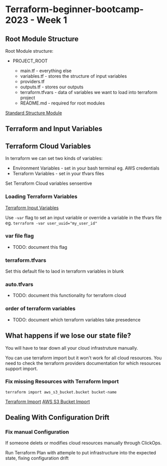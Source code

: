# Terraform-beginner-bootcamp-2023 - Week 1

## Root Module Structure

Root Module structure:

- PROJECT_ROOT
  
  - main.tf - everything else
  - variables.tf - stores the structure of input variables
  - providers.tf
  - outputs.tf - stores our outputs
  - terraform.tfvars - data of variables we want to load into terraform project
  - README.md - required for root modules

[Standard Structure Module](https://developer.hashicorp.com/terraform/language/modules/develop/structure)

## Terraform and Input Variables


## Terraform Cloud Variables

In terraform we can set two kinds of variables:
  - Environment Variables - set in your bash terminal eg. AWS credentials
  - Terraform Variables - set in your tfvars files

  Set Terraform Cloud variables sensentive 

  ### Loading Terraform Variables

  [Terraform Input Variables](https://developer.hashicorp.com/terraform/language/values/variables)

  Use `-var` flag to set an input variable or override a variable in the tfvars file eg. `terraform -var user_uuid="my_user_id"`

  ### var file flag

  - TODO: document this flag

  ### terraform.tfvars

  Set this default file to laod in terraform variables in blunk

  ### auto.tfvars

  - TODO: document this functionality for terraform cloud

  ### order of terraform variables

  - TODO: document which terraform variables take presedence

## What happens if we lose our state file?

You will have to tear down all your cloud infrastruture manually.

You can use terraform import but it won't work for all cloud resources. You need to check the terraform providers documentation for which resources support import.

### Fix missing Resources with Terraform Import

`terraform import aws_s3_bucket.bucket bucket-name`

[Terraform Import](https://developer.hashicorp.com/terraform/cli/import)
[AWS S3 Bucket Import](https://registry.terraform.io/providers/hashicorp/random/latest/docs/resources/string)

## Dealing With Configuration Drift

### Fix manual Configuration

If someone delets or modifies cloud resources manually through ClickOps.

Run Terraform Plan with attemple to put infrastructure into the expected state, fixing configuration drift